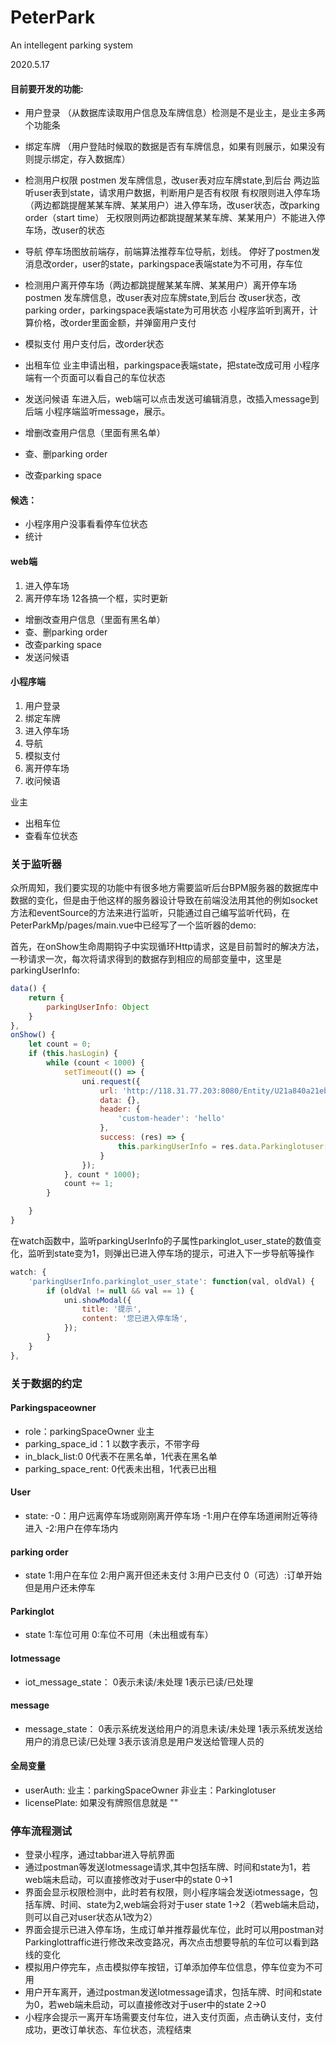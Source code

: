 # PeterPark
An intellegent parking system

2020.5.17

#### 目前要开发的功能:
+ 用户登录
（从数据库读取用户信息及车牌信息）检测是不是业主，是业主多两个功能条
+ 绑定车牌
（用户登陆时候取的数据是否有车牌信息，如果有则展示，如果没有则提示绑定，存入数据库）
+ 检测用户权限
    postmen 发车牌信息，改user表对应车牌state,到后台
    两边监听user表到state，请求用户数据，判断用户是否有权限
    有权限则进入停车场（两边都跳提醒某某车牌、某某用户）进入停车场，改user状态，改parking order（start time）
    无权限则两边都跳提醒某某车牌、某某用户）不能进入停车场，改user的状态
+ 导航
停车场图放前端存，前端算法推荐车位导航，划线。
停好了postmen发消息改order，user的state，parkingspace表端state为不可用，存车位

+ 检测用户离开停车场（两边都跳提醒某某车牌、某某用户）离开停车场
postmen 发车牌信息，改user表对应车牌state,到后台
改user状态，改parking order，parkingspace表端state为可用状态
小程序监听到离开，计算价格，改order里面金额，并弹窗用户支付
+ 模拟支付
用户支付后，改order状态

+ 出租车位
业主申请出租，parkingspace表端state，把state改成可用
小程序端有一个页面可以看自己的车位状态

+ 发送问候语
车进入后，web端可以点击发送可编辑消息，改插入message到后端
小程序端监听message，展示。

+ 增删改查用户信息（里面有黑名单）
+ 查、删parking order
+ 改查parking space



#### 候选：
+ 小程序用户没事看看停车位状态
+ 统计

#### web端
1.  进入停车场
2.  离开停车场
12各搞一个框，实时更新
+ 增删改查用户信息（里面有黑名单）
+ 查、删parking order
+ 改查parking space
+ 发送问候语


#### 小程序端
1. 用户登录
2. 绑定车牌
3. 进入停车场
4. 导航
5. 模拟支付
6. 离开停车场
7. 收问候语

业主
+ 出租车位
+ 查看车位状态



### 关于监听器

众所周知，我们要实现的功能中有很多地方需要监听后台BPM服务器的数据库中数据的变化，但是由于他这样的服务器设计导致在前端没法用其他的例如socket方法和eventSource的方法来进行监听，只能通过自己编写监听代码，在PeterParkMp/pages/main.vue中已经写了一个监听器的demo:

首先，在onShow生命周期钩子中实现循环Http请求，这是目前暂时的解决方法，一秒请求一次，每次将请求得到的数据存到相应的局部变量中，这里是parkingUserInfo:

```js
data() {
	return {
		parkingUserInfo: Object
	}
},
onShow() {
	let count = 0;
	if (this.hasLogin) {
		while (count < 1000) {
			setTimeout(() => {
				uni.request({
					url: 'http://118.31.77.203:8080/Entity/U21a840a21ebf11/PeterPark/Parkinglotuser/?Parkinglotuser.parkinglot_user_id=45',
					data: {},
					header: {
						'custom-header': 'hello'
					},
					success: (res) => {
						this.parkingUserInfo = res.data.Parkinglotuser[0];
					}
				});
			}, count * 1000);
			count += 1;
		}

	}
}
```

在watch函数中，监听parkingUserInfo的子属性parkinglot_user_state的数值变化，监听到state变为1，则弹出已进入停车场的提示，可进入下一步导航等操作

```javascript
watch: {
	'parkingUserInfo.parkinglot_user_state': function(val, oldVal) {
		if (oldVal != null && val == 1) {
			uni.showModal({
				title: '提示',
				content: '您已进入停车场',
			});
		}
	}
},
```
### 关于数据的约定
#### Parkingspaceowner
+ role：parkingSpaceOwner 业主
+ parking_space_id：1 以数字表示，不带字母
+ in_black_list:0 0代表不在黑名单，1代表在黑名单
+ parking_space_rent: 0代表未出租，1代表已出租

#### User

+ state: 
-0：用户远离停车场或刚刚离开停车场 
-1:用户在停车场道闸附近等待进入 
-2:用户在停车场内 

#### parking order
+ state 1:用户在车位 2:用户离开但还未支付 3:用户已支付 0（可选）:订单开始但是用户还未停车

#### Parkinglot
+ state 1:车位可用 0:车位不可用（未出租或有车）

#### Iotmessage
+ iot_message_state：  0表示未读/未处理   1表示已读/已处理

#### message
+ message_state： 0表示系统发送给用户的消息未读/未处理   1表示系统发送给用户的消息已读/已处理  3表示该消息是用户发送给管理人员的
#### 全局变量
+ userAuth: 业主：parkingSpaceOwner 非业主：Parkinglotuser
+ licensePlate: 如果没有牌照信息就是 ""
### 停车流程测试
+ 登录小程序，通过tabbar进入导航界面
+ 通过postman等发送Iotmessage请求,其中包括车牌、时间和state为1，若web端未启动，可以直接修改对于user中的state 0->1
+ 界面会显示权限检测中，此时若有权限，则小程序端会发送iotmessage，包括车牌、时间、state为2,web端会将对于user state 1->2（若web端未启动，则可以自己对user状态从1改为2）
+ 界面会提示已进入停车场，生成订单并推荐最优车位，此时可以用postman对Parkinglottraffic进行修改来改变路况，再次点击想要导航的车位可以看到路线的变化
+ 模拟用户停完车，点击模拟停车按钮，订单添加停车位信息，停车位变为不可用
+ 用户开车离开，通过postman发送Iotmessage请求，包括车牌、时间和state为0，若web端未启动，可以直接修改对于user中的state 2->0
+ 小程序会提示一离开车场需要支付车位，进入支付页面，点击确认支付，支付成功，更改订单状态、车位状态，流程结束
